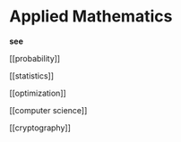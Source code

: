 # Applied Mathematics

**see**

[[probability]]

[[statistics]]

[[optimization]]

[[computer science]]

[[cryptography]]
